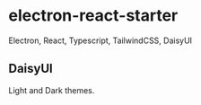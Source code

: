 # electron-react-starter

Electron, React, Typescript, TailwindCSS, DaisyUI

## DaisyUI
Light and Dark themes.




